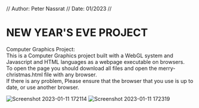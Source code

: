 // Author: Peter Nassrat // Date: 01/2023 //
# NEW YEAR'S EVE PROJECT
Computer Graphics Project:\
This is a Computer Graphics project built with a WebGL system and Javascript and HTML languages as a webpage executable on browsers.\
To open the page you should download all files and open the merry-christmas.html file with any browser.\
If there is any problem, Please ensure that the browser that you use is up to date, or use another browser.

![Screenshot 2023-01-11 172114](https://user-images.githubusercontent.com/93524169/211844744-b66bafb1-49e2-4555-a53f-3d60dd16d337.png)
![Screenshot 2023-01-11 172319](https://user-images.githubusercontent.com/93524169/211845292-a0e62858-715e-4175-9cf5-04696a0c6e04.png)
